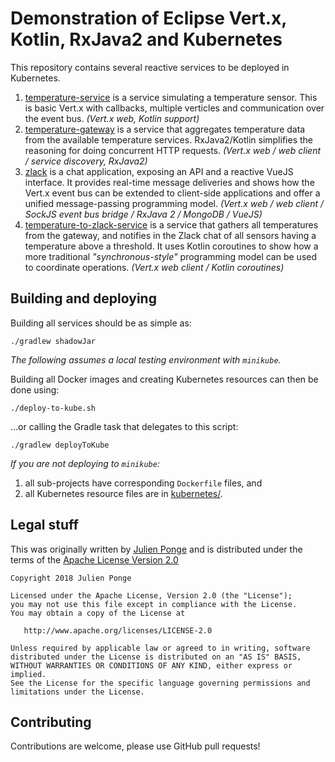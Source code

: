 # Demonstration of Eclipse Vert.x, Kotlin, RxJava2 and Kubernetes

This repository contains several reactive services to be deployed in Kubernetes.

1. [temperature-service](temperature-service) is a service simulating a temperature sensor.
   This is basic Vert.x with callbacks, multiple verticles and communication over the event bus.
   _(Vert.x web, Kotlin support)_
2. [temperature-gateway](temperature-gateway) is a service that aggregates temperature data from the available temperature services.
   RxJava2/Kotlin simplifies the reasoning for doing concurrent HTTP requests.
   _(Vert.x web / web client / service discovery, RxJava2)_
3. [zlack](zlack) is a chat application, exposing an API and a reactive VueJS interface.
   It provides real-time message deliveries and shows how the Vert.x event bus can be extended to client-side applications and offer a unified message-passing programming model.
   _(Vert.x web / web client / SockJS event bus bridge / RxJava 2 / MongoDB / VueJS)_ 
4. [temperature-to-zlack-service](temperature-to-zlack-service) is a service that gathers all temperatures from the gateway, and notifies in the Zlack chat of all sensors having a temperature above a threshold.
   It uses Kotlin coroutines to show how a more traditional _"synchronous-style"_ programming model can be used to coordinate operations.
   _(Vert.x web client / Kotlin coroutines)_

## Building and deploying

Building all services should be as simple as:

    ./gradlew shadowJar

_The following assumes a local testing environment with `minikube`._

Building all Docker images and creating Kubernetes resources can then be done using:

    ./deploy-to-kube.sh

...or calling the Gradle task that delegates to this script:

    ./gradlew deployToKube

_If you are not deploying to `minikube`:_

1. all sub-projects have corresponding `Dockerfile` files, and
2. all Kubernetes resource files are in [kubernetes/](kubernetes).

## Legal stuff

This was originally written by [Julien Ponge](https://julien.ponge.org/) and is distributed under the terms of the [Apache License Version 2.0](http://www.apache.org/licenses/LICENSE-2.0.txt) 

    Copyright 2018 Julien Ponge
    
    Licensed under the Apache License, Version 2.0 (the "License");
    you may not use this file except in compliance with the License.
    You may obtain a copy of the License at
    
       http://www.apache.org/licenses/LICENSE-2.0
    
    Unless required by applicable law or agreed to in writing, software
    distributed under the License is distributed on an "AS IS" BASIS,
    WITHOUT WARRANTIES OR CONDITIONS OF ANY KIND, either express or implied.
    See the License for the specific language governing permissions and
    limitations under the License.

## Contributing

Contributions are welcome, please use GitHub pull requests!
